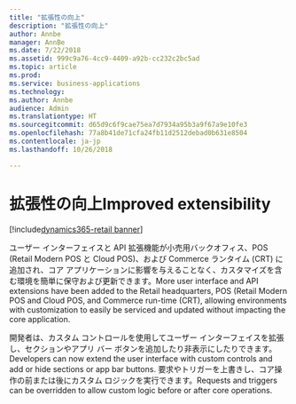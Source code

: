 ```yaml
---
title: "拡張性の向上"
description: "拡張性の向上"
author: Annbe
manager: AnnBe
ms.date: 7/22/2018
ms.assetid: 999c9a76-4cc9-4409-a92b-cc232c2bc5ad
ms.topic: article
ms.prod: 
ms.service: business-applications
ms.technology: 
ms.author: Annbe
audience: Admin
ms.translationtype: HT
ms.sourcegitcommit: d65d9c6f9cae75ea7d7934a95b3a9f67a9e10fe3
ms.openlocfilehash: 77a8b41de71cfa24fb11d2512debad0b631e8504
ms.contentlocale: ja-jp
ms.lasthandoff: 10/26/2018

---
```

#  <a name="improved-extensibility"></a><span data-ttu-id="75027-103">拡張性の向上</span><span class="sxs-lookup"><span data-stu-id="75027-103">Improved extensibility</span></span> 

[!include[dynamics365-retail banner](../includes/dynamics365-retail.md)]




<span data-ttu-id="75027-104">ユーザー インターフェイスと API 拡張機能が小売用バックオフィス、POS (Retail Modern POS と Cloud POS)、および Commerce ランタイム (CRT) に追加され、コア アプリケーションに影響を与えることなく、カスタマイズを含む環境を簡単に保守および更新できます。</span><span class="sxs-lookup"><span data-stu-id="75027-104">More user interface and API extensions have been added to the Retail headquarters, POS (Retail Modern POS and Cloud POS, and Commerce run-time (CRT), allowing environments with customization to easily be serviced and updated without impacting the core application.</span></span>

<span data-ttu-id="75027-105">開発者は、カスタム コントロールを使用してユーザー インターフェイスを拡張し、セクションやアプリ バー ボタンを追加したり非表示にしたりできます。</span><span class="sxs-lookup"><span data-stu-id="75027-105">Developers can now extend the user interface with custom controls and add or hide sections or app bar buttons.</span></span> <span data-ttu-id="75027-106">要求やトリガーを上書きし、コア操作の前または後にカスタム ロジックを実行できます。</span><span class="sxs-lookup"><span data-stu-id="75027-106">Requests and triggers can be overridden to allow custom logic before or after core operations.</span></span>


